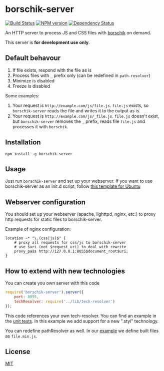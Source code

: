 # borschik-server
[![Build Status](https://travis-ci.org/borschik/borschik-server.png?branch=master)](https://travis-ci.org/borschik/borschik-server)
[![NPM version](https://badge.fury.io/js/borschik-server.png)](http://badge.fury.io/js/borschik-server)
[![Dependency Status](https://david-dm.org/borschik/borschik-server.png)](https://david-dm.org/borschik/borschik-server)

An HTTP server to process JS and CSS files with [borschik](https://github.com/borschik/borschik) on demand.

This server is **for development use only**.

## Default behavour
1. If file exists, respond with the file as is
2. Process files with `_` prefix only (can be redefined in `path-resolver`)
3. Minimize is disabled
4. Freeze is disabled

Some examples:
 1. Your request is `http://example.com/js/file.js`. `file.js` exists, so `borschik-server` reads the file
and writes it to the output as is.
 2. Your request is `http://example.com/js/_file.js`. `file.js` doesn't exist, but `borschik-server` removes the `_` prefix, reads file `file.js` and processes it with `borschik`.


## Installation
```
npm install -g borschik-server
```

## Usage
Just run `borschik-server` and set up your webserver. If you want to use borschik-server as an init.d script,
follow [this template for Ubuntu](https://gist.github.com/peterhost/715255)

## Webserver configuration
You should set up your webserver (apache, lighttpd, nginx, etc.) to proxy http requests for static files to borschik-server.

Example of nginx configuration:
```
location ~* "\.(css|js)$" {
    # proxy all requests for css/js to borschik-server
    # use $uri (not $request_uri) to deal with rewrite
    proxy_pass http://127.0.0.1:8055$document_root$uri;
}
```


## How to extend with new technologies
You can create you own server with this code
```js
require('borschik-server').server({
    port: 8055,
    techResolver: require('../lib/tech-resolver')
});
```

This code references your own tech-resolver.
You can find an example in the [unit tests](https://github.com/borschik/borschik-server/blob/master/test/mock/custom-tech-resolver.js). In this example we add support for a new ".styl" technology.

You can redefine pathResolver as well. In our [example](https://github.com/borschik/borschik-server/blob/master/test/mock/custom-path-resolver.js) we define built files as `file.min.js`.

## License
[MIT](https://github.com/borschik/borschik-server/blob/master/MIT-LICENSE.txt)
